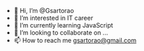 - 👋 Hi, I’m @Gsartorao
- 👀 I’m interested in IT career
- 🌱 I’m currently learning JavaScript
- 💞️ I’m looking to collaborate on ...
- 📫 How to reach me gsartorao@gmail.com

<!---
Gsartorao/Gsartorao is a ✨ special ✨ repository because its `README.md` (this file) appears on your GitHub profile.
You can click the Preview link to take a look at your changes.
--->
